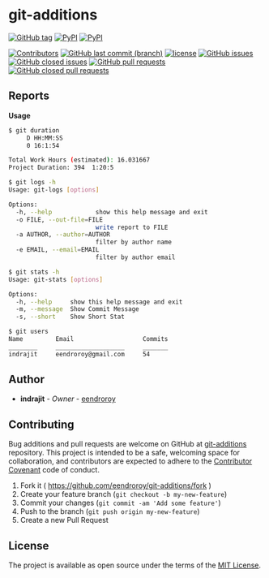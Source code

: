 # git-additions

[![GitHub tag](https://img.shields.io/github/tag/eendroroy/git-additions.svg)](https://github.com/eendroroy/git-additions/tags)
[![PyPI](https://img.shields.io/pypi/v/git-additions.svg)](https://pypi.python.org/pypi/git-additions/)
[![PyPI](https://img.shields.io/pypi/pyversions/git-additions.svg)](https://pypi.python.org/pypi/git-additions)

[![Contributors](https://img.shields.io/github/contributors/eendroroy/git-additions.svg)](https://github.com/eendroroy/git-additions/graphs/contributors)
[![GitHub last commit (branch)](https://img.shields.io/github/last-commit/eendroroy/git-additions/master.svg)](https://github.com/eendroroy/git-additions)
[![license](https://img.shields.io/github/license/eendroroy/git-additions.svg)](https://github.com/eendroroy/git-additions/blob/master/LICENSE)
[![GitHub issues](https://img.shields.io/github/issues/eendroroy/git-additions.svg)](https://github.com/eendroroy/git-additions/issues)
[![GitHub closed issues](https://img.shields.io/github/issues-closed/eendroroy/git-additions.svg)](https://github.com/eendroroy/git-additions/issues?q=is%3Aissue+is%3Aclosed)
[![GitHub pull requests](https://img.shields.io/github/issues-pr/eendroroy/git-additions.svg)](https://github.com/eendroroy/git-additions/pulls)
[![GitHub closed pull requests](https://img.shields.io/github/issues-pr-closed/eendroroy/git-additions.svg)](https://github.com/eendroroy/git-additions/pulls?q=is%3Apr+is%3Aclosed)

## Reports

**Usage**

```bash
$ git duration
     D HH:MM:SS
     0 16:1:54

Total Work Hours (estimated): 16.031667
Project Duration: 394  1:20:5
```

```bash
$ git logs -h
Usage: git-logs [options]

Options:
  -h, --help            show this help message and exit
  -o FILE, --out-file=FILE
                        write report to FILE
  -a AUTHOR, --author=AUTHOR
                        filter by author name
  -e EMAIL, --email=EMAIL
                        filter by author email
```

```bash
$ git stats -h
Usage: git-stats [options]

Options:
  -h, --help     show this help message and exit
  -m, --message  Show Commit Message
  -s, --short    Show Short Stat
```

```bash
$ git users
Name     	 Email               	 Commits
________ 	 ___________________ 	 _______
indrajit 	 eendroroy@gmail.com 	 54
```

## Author

* **indrajit** - *Owner* - [eendroroy](https://github.com/eendroroy)

## Contributing

Bug additions and pull requests are welcome on GitHub at [git-additions](https://github.com/eendroroy/git-additions) repository.
This project is intended to be a safe, welcoming space for collaboration,
and contributors are expected to adhere to the [Contributor Covenant](http://contributor-covenant.org) code of conduct.

  1. Fork it ( https://github.com/eendroroy/git-additions/fork )
  1. Create your feature branch (`git checkout -b my-new-feature`)
  1. Commit your changes (`git commit -am 'Add some feature'`)
  1. Push to the branch (`git push origin my-new-feature`)
  1. Create a new Pull Request

## License

The project is available as open source under the terms of the [MIT License](http://opensource.org/licenses/MIT).